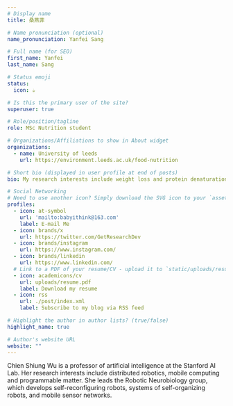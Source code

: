 ```yaml
---
# Display name
title: 桑燕菲

# Name pronunciation (optional)
name_pronunciation: Yanfei Sang

# Full name (for SEO)
first_name: Yanfei
last_name: Sang

# Status emoji
status:
  icon: ☕️

# Is this the primary user of the site?
superuser: true

# Role/position/tagline
role: MSc Nutrition student

# Organizations/Affiliations to show in About widget
organizations:
  - name: University of leeds
    url: https://environment.leeds.ac.uk/food-nutrition

# Short bio (displayed in user profile at end of posts)
bio: My research interests include weight loss and protein denaturation matter.

# Social Networking
# Need to use another icon? Simply download the SVG icon to your `assets/media/icons/` folder.
profiles:
  - icon: at-symbol
    url: 'mailto:babyithink@163.com'
    label: E-mail Me
  - icon: brands/x
    url: https://twitter.com/GetResearchDev
  - icon: brands/instagram
    url: https://www.instagram.com/
  - icon: brands/linkedin
    url: https://www.linkedin.com/
  # Link to a PDF of your resume/CV - upload it to `static/uploads/resume.pdf`
  - icon: academicons/cv
    url: uploads/resume.pdf
    label: Download my resume
  - icon: rss
    url: ./post/index.xml
    label: Subscribe to my blog via RSS feed

# Highlight the author in author lists? (true/false)
highlight_name: true

# Author's website URL
website: ""
---
```


Chien Shiung Wu is a professor of artificial intelligence at the Stanford AI Lab. Her research interests include
distributed robotics, mobile computing and programmable matter. She leads the Robotic Neurobiology group, which develops
self-reconfiguring robots, systems of self-organizing robots, and mobile sensor networks.
